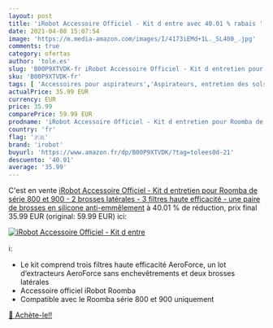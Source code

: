 ```yaml
---
layout: post
title: 'iRobot Accessoire Officiel - Kit d entre avec 40.01 % rabais '
date: 2021-04-08 15:07:54
image: 'https://m.media-amazon.com/images/I/4173iEMd+1L._SL400_.jpg'
comments: true
category: ofertas
author: 'tole.es'
slug: 'B00P9XTVDK-fr iRobot Accessoire Officiel - Kit d entretien pour Roomba...'
sku: 'B00P9XTVDK-fr'
tags: [ 'Accessoires pour aspirateurs','Aspirateurs, entretien des sols et nettoyeurs de vitres','Cuisine et Maison','Pièces de rechange pour aspirateurs','irobot', ]
actualPrice: 35.99 EUR
currency: EUR
price: 35.99
comparePrice: 59.99 EUR
prodname: 'iRobot Accessoire Officiel - Kit d entretien pour Roomba de série 800 et 900 - 2 brosses latérales - 3 filtres haute efficacité - une paire de brosses en silicone anti-emmêlement'
country: 'fr'
flag: '🇫🇷'
brand: 'irobot'
buyurl: 'https://www.amazon.fr/dp/B00P9XTVDK/?tag=tolees0d-21'
descuento: '40.01'
average: '35.99'
---
```


C'est en vente [iRobot Accessoire Officiel - Kit d entretien pour Roomba de série 800 et 900 - 2 brosses latérales - 3 filtres haute efficacité - une paire de brosses en silicone anti-emmêlement](https://www.amazon.fr/dp/B00P9XTVDK/?tag=tolees0d-21)  à  40.01 % de réduction, prix final  35.99 EUR (original: 59.99 EUR) ici:

[![iRobot Accessoire Officiel - Kit d entre](https://m.media-amazon.com/images/I/4173iEMd+1L._SL400_.jpg)](https://www.amazon.fr/dp/B00P9XTVDK/?tag=tolees0d-21)

ℹ️:

- Le kit comprend trois filtres haute efficacité AeroForce, un lot d’extracteurs AeroForce sans enchevêtrements et deux brosses latérales
- Accessoire officiel iRobot Roomba
- Compatible avec le Roomba série 800 et 900 uniquement

[🛒 Achète-le!!](https://www.amazon.fr/dp/B00P9XTVDK/?tag=tolees0d-21)

